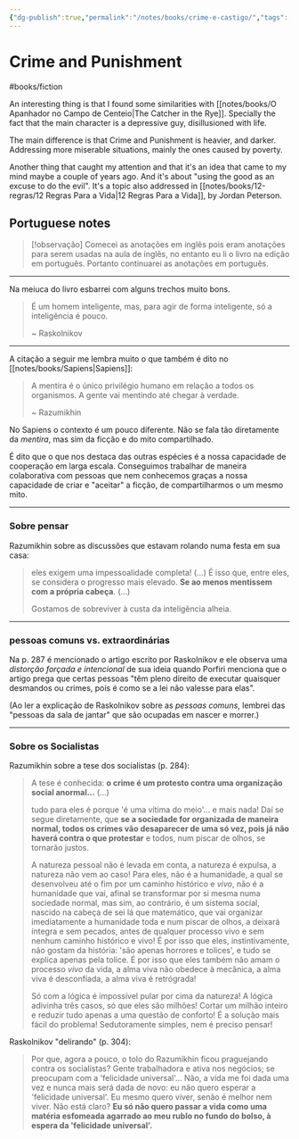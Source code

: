 ```yaml
---
{"dg-publish":true,"permalink":"/notes/books/crime-e-castigo/","tags":["books"]}
---
```



# Crime and Punishment

#books/fiction 

An interesting thing is that I found some similarities with [[notes/books/O Apanhador no Campo de Centeio\|The Catcher in the Rye]]. Specially the fact that the main character is a depressive guy, disillusioned with life.

The main difference is that Crime and Punishment is heavier, and darker. Addressing more miserable situations, mainly the ones caused by poverty.

Another thing that caught my attention and that it's an idea that came to my mind maybe a couple of years ago. And it's about "using the good as an excuse to do the evil". It's a topic also addressed in [[notes/books/12-regras/12 Regras Para a Vida\|12 Regras Para a Vida]], by Jordan Peterson.

## Portuguese notes

> [!observação]
> Comecei as anotações em inglês pois eram anotações para serem usadas na aula de inglês, no entanto eu li o livro na edição em português. Portanto continuarei as anotações em português.

---

Na meiuca do livro esbarrei com alguns trechos muito bons.

> É um homem inteligente, mas, para agir de forma inteligente, só a inteligência é pouco.
> 
> ~ Raskolnikov

---

A citação a seguir me lembra muito o que também é dito no [[notes/books/Sapiens\|Sapiens]]:

> A mentira é o único privilégio humano em relação a todos os organismos. A gente vai mentindo até chegar à verdade.
> 
> ~ Razumikhin

No Sapiens o contexto é um pouco diferente. Não se fala tão diretamente da *mentira*, mas sim da ficção e do mito compartilhado.

É dito que o que nos destaca das outras espécies é a nossa capacidade de cooperação em larga escala. Conseguimos trabalhar de maneira colaborativa com pessoas que nem conhecemos graças a nossa capacidade de criar e "aceitar" a ficção, de compartilharmos o um mesmo mito.

---

### Sobre pensar

Razumikhin sobre as discussões que estavam rolando numa festa em sua casa:

> eles exigem uma impessoalidade completa! (...) É isso que, entre eles, se considera o progresso mais elevado. **Se ao menos mentissem com a própria cabeça**. (...)
> 
> Gostamos de sobreviver à custa da inteligência alheia.

---

### pessoas comuns vs. extraordinárias

Na p. 287 é mencionado o artigo escrito por Raskolnikov e ele observa uma *distorção forçada e intencional* de sua ideia quando Porfiri menciona que o artigo prega que certas pessoas "têm pleno direito de executar quaisquer desmandos ou crimes, pois é como se a lei não valesse para elas".

(Ao ler a explicação de Raskolnikov sobre as *pessoas comuns*, lembrei das "pessoas da sala de jantar" que são ocupadas em nascer e morrer.)

---

### Sobre os Socialistas

Razumikhin sobre a tese dos socialistas (p. 284):

> A tese é conhecida: **o crime é um protesto contra uma organização social anormal...** (...)
> 
> tudo para eles é porque 'é uma vítima do meio'... e mais nada! Daí se segue diretamente, que **se a sociedade for organizada de maneira normal, todos os crimes vão desaparecer de uma só vez, pois já não haverá contra o que protestar** e todos, num piscar de olhos, se tornarão justos.
>
> A natureza pessoal não é levada em conta, a natureza é expulsa, a natureza não vem ao caso! Para eles, não é a humanidade, a qual se desenvolveu até o fim por um caminho histórico e *vivo*, não é a humanidade que vai, afinal se transformar por si mesma numa sociedade normal, mas sim, ao contrário, é um sistema social, nascido na cabeça de sei lá que matemático, que vai organizar imediatamente a humanidade toda e num piscar de olhos, a deixará íntegra e sem pecados, antes de qualquer processo vivo e sem nenhum caminho histórico e vivo! É por isso que eles, instintivamente, não gostam da história: 'são apenas horrores e tolices', e tudo se explica apenas pela tolice. É por isso que eles também não amam o processo *vivo* da vida, a alma viva não obedece à mecânica, a alma viva é desconfiada, a alma viva é retrógrada!
> 
> Só com a lógica é impossível pular por cima da natureza! A lógica adivinha três casos, só que eles são milhões! Cortar um milhão inteiro e reduzir tudo apenas a uma questão de conforto! É a solução mais fácil do problema! Sedutoramente simples, nem é preciso pensar!


Raskolnikov "delirando" (p. 304):

> Por que, agora a pouco, o tolo do Razumikhin ficou praguejando contra os socialistas? Gente trabalhadora e ativa nos negócios; se preocupam com a 'felicidade universal'... Não, a vida me foi dada uma vez e nunca mais será dada de novo: eu não quero esperar a 'felicidade universal'. Eu mesmo quero viver, senão é melhor nem viver. Não está claro? **Eu só não quero passar a vida como uma matéria esfomeada agarrado ao meu rublo no fundo do bolso, à espera da 'felicidade universal'.**


